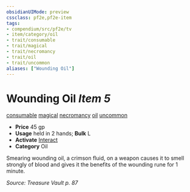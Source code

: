 ```yaml
---
obsidianUIMode: preview
cssclass: pf2e,pf2e-item
tags:
- compendium/src/pf2e/tv
- item/category/oil
- trait/consumable
- trait/magical
- trait/necromancy
- trait/oil
- trait/uncommon
aliases: ["Wounding Oil"]
---
```

# Wounding Oil *Item 5*  
[consumable](rules/traits/consumable.md)  [magical](rules/traits/magical.md)  [necromancy](rules/traits/necromancy.md)  [oil](rules/traits/oil.md)  [uncommon](rules/traits/uncommon.md)  

- **Price** 45 gp
- **Usage** held in 2 hands; **Bulk** L
- **Activate** [Interact](rules/actions/interact.md)
- **Category** Oil

Smearing wounding oil, a crimson fluid, on a weapon causes it to smell strongly of blood and gives it the benefits of the wounding rune for 1 minute.

*Source: Treasure Vault p. 87*